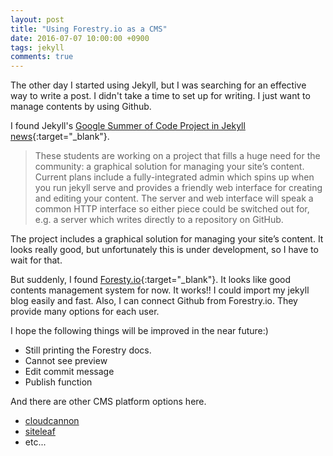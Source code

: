 ```yaml
---
layout: post
title: "Using Forestry.io as a CMS"
date: 2016-07-07 10:00:00 +0900
tags: jekyll
comments: true
---
```


The other day I started using Jekyll, but I was searching for an effective way to write a post.
I didn't take a time to set up for writing. I just want to manage contents by using Github.

I found Jekyll's [Google Summer of Code Project in Jekyll news](https://jekyllrb.com/news/2016/06/03/update-on-jekyll-s-google-summer-of-code-projects/){:target="_blank"}.

> These students are working on a project that fills a huge need for the community: a graphical solution for managing your site’s content. Current plans include a fully-integrated admin which spins up when you run jekyll serve and provides a friendly web interface for creating and editing your content. The server and web interface will speak a common HTTP interface so either piece could be switched out for, e.g. a server which writes directly to a repository on GitHub.

The project includes a graphical solution for managing your site’s content. It looks really good, but unfortunately this is under development, so I have to wait for that.


But suddenly, I found [Foresty.io](https://forestry.io/){:target="_blank"}. It looks like good contents management system for now. It works!! I could import my jekyll blog easily and fast. Also, I can connect Github from Forestry.io. They provide many options for each user.


I hope the following things will be improved in the near future:)

- Still printing the Forestry docs.
- Cannot see preview
- Edit commit message
- Publish function

And there are other CMS platform options here.

- [cloudcannon](http://cloudcannon.com/)
- [siteleaf](http://www.siteleaf.com/)
- etc...
